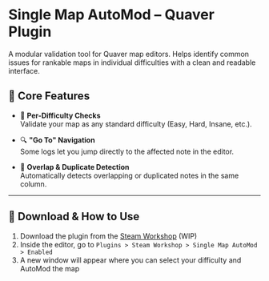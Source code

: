 # Single Map AutoMod – Quaver Plugin

A modular validation tool for Quaver map editors. Helps identify common issues for rankable maps in individual difficulties with a clean and readable interface.

## 🔧 Core Features

- 🎯 **Per-Difficulty Checks**  
  Validate your map as any standard difficulty (Easy, Hard, Insane, etc.).

- 🔍 **"Go To" Navigation**  
  Some logs let you jump directly to the affected note in the editor.

- 🚫 **Overlap & Duplicate Detection**  
  Automatically detects overlapping or duplicated notes in the same column.

---

## 🚀 Download & How to Use

1. Download the plugin from the [Steam Workshop]() (WIP)
2. Inside the editor, go to `Plugins > Steam Workshop > Single Map AutoMod > Enabled`
3. A new window will appear where you can select your difficulty and AutoMod the map
